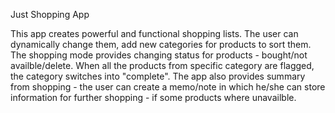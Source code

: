 Just Shopping App

This app creates powerful and functional shopping lists. The user can dynamically change them, add new categories for products to sort them.
The shopping mode provides changing status for products - bought/not availble/delete. When all the products from specific category are flagged, the category switches into "complete".
The app also provides summary from shopping - the user can create a memo/note in which he/she can store information for further shopping - if some products where unavailble.

